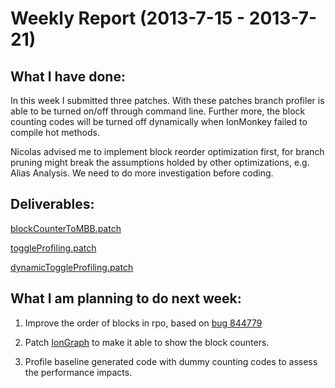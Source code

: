 Weekly Report (2013-7-15 - 2013-7-21)
=====================================

What I have done:
-----------------
In this week I submitted three patches. With these patches branch profiler is able
to be turned on/off through command line. Further more, the block counting codes
will be turned off dynamically when IonMonkey failed to compile hot methods.

Nicolas advised me to implement block reorder optimization first,
for branch pruning might break the assumptions holded by other optimizations,
e.g. Alias Analysis. We need to do more investigation before coding.

Deliverables:
-------------
[blockCounterToMBB.patch](https://github.com/lazyparser/gsoc2013/blob/master/patches/blockCounterToMBB.patch)

[toggleProfiling.patch](https://github.com/lazyparser/gsoc2013/blob/master/patches/toggleProfiling.patch)

[dynamicToggleProfiling.patch](https://github.com/lazyparser/gsoc2013/blob/master/patches/dynamicToggleProfiling.patch)

What I am planning to do next week:
-----------------------------------
1. Improve the order of blocks in rpo, based on [bug 844779](https://bugzilla.mozilla.org/show_bug.cgi?id=844779)

2. Patch [IonGraph](https://github.com/sstangl/iongraph) to make it able to show the block counters.

3. Profile baseline generated code with dummy counting codes to assess the performance impacts.
